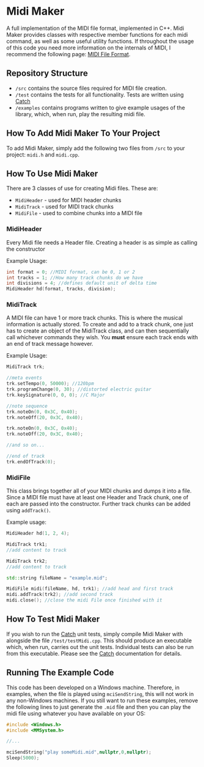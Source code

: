 Midi Maker
==========

A full implementation of the MIDI file format, implemented in C++. Midi Maker provides classes with respective member
functions for each midi command, as well as some useful utility functions. If throughout the usage of this code
you need more information on the internals of MIDI,
 I recommend the following page: [MIDI File Format](https://www.csie.ntu.edu.tw/~r92092/ref/midi/).

Repository Structure
--------------------
* `/src` contains the source files required for MIDI file creation.
* `/test` contains the tests for all functionality. Tests are written using [Catch](https://github.com/philsquared/Catch)
* `/examples` contains programs written to give example usages of the library, which, when run, play the resulting midi file.

How To Add Midi Maker To Your Project
--------------------------------------
To add Midi Maker, simply add the following two files from `/src` to your project: `midi.h` and `midi.cpp`.

How To Use Midi Maker
---------------------
There are 3 classes of use for creating Midi files. These are:

* `MidiHeader` - used for MIDI header chunks
* `MidiTrack` - used for MIDI track chunks
* `MidiFile` - used to combine chunks into a MIDI file

### MidiHeader
Every Midi file needs a Header file. Creating a header is as simple as calling the constructor

Example Usage:

```C++
int format = 0; //MIDI format, can be 0, 1 or 2
int tracks = 1; //How many track chunks do we have
int divisions = 4; //defines default unit of delta time
MidiHeader hd(format, tracks, division);
```

### MidiTrack
A MIDI file can have 1 or more track chunks. This is where the musical information is actually stored.
To create and add to a track chunk, one just has to create an object of the MidiTrack class, and can then
sequentially call whichever commands they wish. You __must__ ensure each track ends with an end of track message however.

Example Usage:

```C++
MidiTrack trk;

//meta events
trk.setTempo(0, 50000); //120bpm
trk.programChange(0, 30); //distorted electric guitar
trk.keySignature(0, 0, 0); //C Major

//note sequence
trk.noteOn(0, 0x3C, 0x40);
trk.noteOff(20, 0x3C, 0x40);

trk.noteOn(0, 0x3C, 0x40);
trk.noteOff(20, 0x3C, 0x40);

//and so on...

//end of track
trk.endOfTrack(0);
```

### MidiFile
This class brings together all of your MIDI chunks and dumps it into a file. Since a MIDI file must have at least one
Header and Track chunk, one of each are passed into the constructor. Further track chunks can be added using `addTrack()`.

Example usage:

```C++
MidiHeader hd(1, 2, 4);

MidiTrack trk1;
//add content to track

MidiTrack trk2;
//add content to track

std::string fileName = "example.mid";

MidiFile midi(fileName, hd, trk1); //add head and first track
midi.addTrack(trk2); //add second track
midi.close(); //close the midi File once finished with it
```

How To Test Midi Maker
----------------------
If you wish to run the [Catch](https://github.com/philsquared/Catch) unit tests, simply compile Midi Maker with alongside
the file `/test/testMidi.cpp`. This should produce an executable which, when run, carries out the unit tests.
Individual tests can also be run from this executable. Please see the [Catch](https://github.com/philsquared/Catch) documentation
for details.

Running The Example Code
------------------------
This code has been developed on a Windows machine. Therefore, in examples, when the file is played using `mciSendString`,
this will not work in any non-Windows machines. If you still want to run these examples, remove the following lines to
just generate the `.mid` file and then you can play the midi file using whatever you have available on your OS:

```C++
#include <Windows.h>
#include <MMSystem.h>

//...

mciSendString("play someMidi.mid",nullptr,0,nullptr);
Sleep(5000);
```
